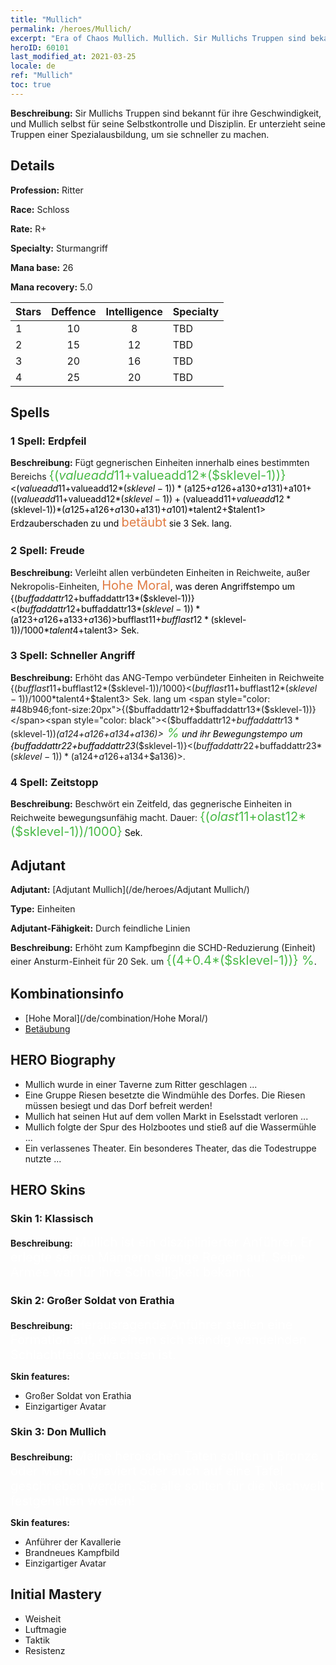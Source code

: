 ```yaml
---
title: "Mullich"
permalink: /heroes/Mullich/
excerpt: "Era of Chaos Mullich. Mullich. Sir Mullichs Truppen sind bekannt für ihre Geschwindigkeit, und Mullich selbst für seine Selbstkontrolle und Disziplin. Er unterzieht seine Truppen einer Spezialausbildung, um sie schneller zu machen."
heroID: 60101
last_modified_at: 2021-03-25
locale: de
ref: "Mullich"
toc: true
---
```

 **Beschreibung:** Sir Mullichs Truppen sind bekannt für ihre Geschwindigkeit, und Mullich selbst für seine Selbstkontrolle und Disziplin. Er unterzieht seine Truppen einer Spezialausbildung, um sie schneller zu machen.
## Details
 **Profession:** Ritter

 **Race:** Schloss

 **Rate:** R+

 **Specialty:** Sturmangriff

 **Mana base:** 26

 **Mana recovery:** 5.0


  | Stars   |    Deffence    |  Intelligence  |      Specialty     |
  |---------|:---------------:|:---------------:|--------------------|
  |    1    | 10 | 8 | TBD |
  |    2    | 15 | 12 | TBD |
  |    3    | 20 | 16 | TBD |
  |    4    | 25 | 20 | TBD |

## Spells
### 1 Spell: Erdpfeil
 **Beschreibung:** Fügt gegnerischen Einheiten innerhalb eines bestimmten Bereichs <span style="color: #48b946;font-size:20px">{($valueadd11+$valueadd12*($sklevel-1))}</span><span style="color: black"><($valueadd11+$valueadd12*($sklevel-1))*($a125+$a126+$a130+$a131)+$a101+(($valueadd11+$valueadd12*($sklevel-1))+($valueadd11+$valueadd12*($sklevel-1))*($a125+$a126+$a130+$a131)+$a101)*$talent2+$talent1> Erdzauberschaden zu und <span style="color: #e07c44;font-size:20px">betäubt</span><span style="color: black"> sie 3 Sek. lang.

### 2 Spell: Freude
 **Beschreibung:** Verleiht allen verbündeten Einheiten in Reichweite, außer Nekropolis-Einheiten, <span style="color: #e07c44;font-size:20px">Hohe Moral</span><span style="color: black">, was deren Angriffstempo um {($buffaddattr12+$buffaddattr13*($sklevel-1))}<($buffaddattr12+$buffaddattr13*($sklevel-1))*($a123+$a126+$a133+$a136)> % erhöht. Dauer: <span style="color: #48b946;font-size:20px">{($bufflast11+$bufflast12*($sklevel-1))/1000}</span><span style="color: black"><($bufflast11+$bufflast12*($sklevel-1))/1000*$talent4+$talent3> Sek.

### 3 Spell: Schneller Angriff
 **Beschreibung:** Erhöht das ANG-Tempo verbündeter Einheiten in Reichweite {($bufflast11+$bufflast12*($sklevel-1))/1000}<($bufflast11+$bufflast12*($sklevel-1))/1000*$talent4+$talent3> Sek. lang um <span style="color: #48b946;font-size:20px">{($buffaddattr12+$buffaddattr13*($sklevel-1))}</span><span style="color: black"><($buffaddattr12+$buffaddattr13*($sklevel-1))*($a124+$a126+$a134+$a136)><span style="color: #48b946;font-size:20px"> %</span><span style="color: black"> und ihr Bewegungstempo um {$buffaddattr22+$buffaddattr23*($sklevel-1)}<($buffaddattr22+$buffaddattr23*($sklevel-1))*($a124+$a126+$a134+$a136)>.

### 4 Spell: Zeitstopp
 **Beschreibung:** Beschwört ein Zeitfeld, das gegnerische Einheiten in Reichweite bewegungsunfähig macht. Dauer: <span style="color: #48b946;font-size:20px">{($olast11+$olast12*($sklevel-1))/1000}</span><span style="color: black"> Sek.


## Adjutant

 **Adjutant:**  [Adjutant Mullich](/de/heroes/Adjutant Mullich/) 

 **Type:**  Einheiten 

 **Adjutant-Fähigkeit:**  Durch feindliche Linien 

 **Beschreibung:** Erhöht zum Kampfbeginn die SCHD-Reduzierung (Einheit) einer Ansturm-Einheit für 20 Sek. um <span style="color: #48b946;font-size:20px">{(4+0.4*($sklevel-1))} %</span><span style="color: black">.

## Kombinationsinfo

* [Hohe Moral](/de/combination/Hohe Moral/) 
* [Betäubung](/de/combination/Betäubung/) 

## HERO Biography
   - Mullich wurde in einer Taverne zum Ritter geschlagen ...
   - Eine Gruppe Riesen besetzte die Windmühle des Dorfes. Die Riesen müssen besiegt und das Dorf befreit werden!
   - Mullich hat seinen Hut auf dem vollen Markt in Eselsstadt verloren ...
   - Mullich folgte der Spur des Holzbootes und stieß auf die Wassermühle ...
   - Ein verlassenes Theater. Ein besonderes Theater, das die Todestruppe nutzte ...

## HERO Skins
### Skin 1: **Klassisch**

 **Beschreibung:** <span style="color: #ffffff;font-size:20px">Mullich ist ein disziplinierter Anführer. Er erlegte seinen Männern strenge Regeln auf. Seine Armee war für ihre Schnelligkeit bekannt.</span>


### Skin 2: **Großer Soldat von Erathia**

 **Beschreibung:** <span style="color: #ffffff;font-size:20px">Herausragende Anführer stellen eine Formation auf, die einem sich ständig wandelnden Schlachtfeld gewachsen ist.</span>

 **Skin features:** 

   - Großer Soldat von Erathia
   - Einzigartiger Avatar

### Skin 3: **Don Mullich**

 **Beschreibung:** <span style="color: #ffffff;font-size:20px">Meine heroischen Taten sollten in Bronze oder Marmor graviert oder auch auf eine Tafel geschrieben werden. Sie alle sollten für die Nachwelt festgehalten werden!</span>

 **Skin features:** 

   - Anführer der Kavallerie
   - Brandneues Kampfbild
   - Einzigartiger Avatar


## Initial Mastery
   - Weisheit
   - Luftmagie
   - Taktik
   - Resistenz
